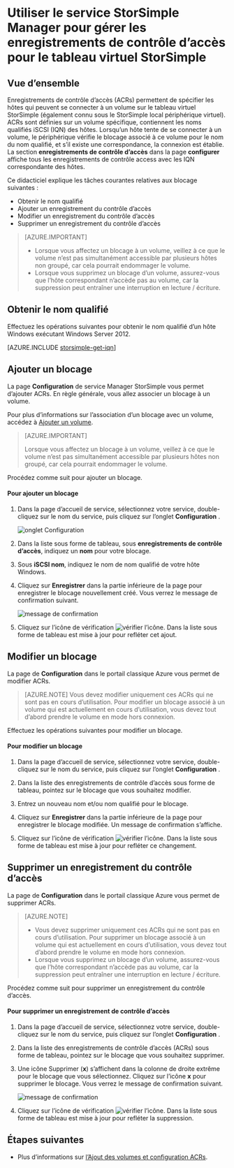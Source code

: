 <properties 
   pageTitle="Gérer les enregistrements de contrôle d’accès pour le tableau virtuel StorSimple | Microsoft Azure"
   description="Décrit comment gérer les enregistrements de contrôle d’accès (ACRs) pour déterminer quels hôtes peuvent se connecter à un volume sur le tableau virtuel StorSimple."
   services="storsimple"
   documentationCenter=""
   authors="alkohli"
   manager="carmonm"
   editor="" />
<tags 
   ms.service="storsimple"
   ms.devlang="na"
   ms.topic="article"
   ms.tgt_pltfrm="na"
   ms.workload="na"
   ms.date="05/03/2016"
   ms.author="alkohli" />

# <a name="use-the-storsimple-manager-service-to-manage-access-control-records-for-the-storsimple-virtual-array"></a>Utiliser le service StorSimple Manager pour gérer les enregistrements de contrôle d’accès pour le tableau virtuel StorSimple 

## <a name="overview"></a>Vue d’ensemble

Enregistrements de contrôle d’accès (ACRs) permettent de spécifier les hôtes qui peuvent se connecter à un volume sur le tableau virtuel StorSimple (également connu sous le StorSimple local périphérique virtuel). ACRs sont définies sur un volume spécifique, contiennent les noms qualifiés iSCSI (IQN) des hôtes. Lorsqu’un hôte tente de se connecter à un volume, le périphérique vérifie le blocage associé à ce volume pour le nom du nom qualifié, et s’il existe une correspondance, la connexion est établie. La section **enregistrements de contrôle d’accès** dans la page **configurer** affiche tous les enregistrements de contrôle access avec les IQN correspondante des hôtes.

Ce didacticiel explique les tâches courantes relatives aux blocage suivantes :

- Obtenir le nom qualifié
- Ajouter un enregistrement du contrôle d’accès 
- Modifier un enregistrement du contrôle d’accès 
- Supprimer un enregistrement du contrôle d’accès 

> [AZURE.IMPORTANT] 
> 
> - Lorsque vous affectez un blocage à un volume, veillez à ce que le volume n’est pas simultanément accessible par plusieurs hôtes non groupé, car cela pourrait endommager le volume. 
> - Lorsque vous supprimez un blocage d’un volume, assurez-vous que l’hôte correspondant n’accède pas au volume, car la suppression peut entraîner une interruption en lecture / écriture.

## <a name="get-the-iqn"></a>Obtenir le nom qualifié

Effectuez les opérations suivantes pour obtenir le nom qualifié d’un hôte Windows exécutant Windows Server 2012.

[AZURE.INCLUDE [storsimple-get-iqn](../../includes/storsimple-get-iqn.md)]

## <a name="add-an-acr"></a>Ajouter un blocage

La page **Configuration** de service Manager StorSimple vous permet d’ajouter ACRs. En règle générale, vous allez associer un blocage à un volume.

Pour plus d’informations sur l’association d’un blocage avec un volume, accédez à [Ajouter un volume](storsimple-ova-deploy3-iscsi-setup.md#step-3-add-a-volume).

>[AZURE.IMPORTANT] 
> 
>Lorsque vous affectez un blocage à un volume, veillez à ce que le volume n’est pas simultanément accessible par plusieurs hôtes non groupé, car cela pourrait endommager le volume.
 
Procédez comme suit pour ajouter un blocage.

#### <a name="to-add-an-acr"></a>Pour ajouter un blocage

1. Dans la page d’accueil de service, sélectionnez votre service, double-cliquez sur le nom du service, puis cliquez sur l’onglet **Configuration** .

    ![onglet Configuration](./media/storsimple-ova-manage-acrs/acr1.png)

2. Dans la liste sous forme de tableau, sous **enregistrements de contrôle d’accès**, indiquez un **nom** pour votre blocage.

3. Sous **iSCSI nom**, indiquez le nom de nom qualifié de votre hôte Windows. 

4. Cliquez sur **Enregistrer** dans la partie inférieure de la page pour enregistrer le blocage nouvellement créé. Vous verrez le message de confirmation suivant.

    ![message de confirmation](./media/storsimple-ova-manage-acrs/acr2.png)

5. Cliquez sur l’icône de vérification ![vérifier l’icône](./media/storsimple-ova-manage-acrs/check-icon.png). Dans la liste sous forme de tableau est mise à jour pour refléter cet ajout.

## <a name="edit-an-acr"></a>Modifier un blocage

La page de **Configuration** dans le portail classique Azure vous permet de modifier ACRs. 

> [AZURE.NOTE] Vous devez modifier uniquement ces ACRs qui ne sont pas en cours d’utilisation. Pour modifier un blocage associé à un volume qui est actuellement en cours d’utilisation, vous devez tout d’abord prendre le volume en mode hors connexion.

Effectuez les opérations suivantes pour modifier un blocage.

#### <a name="to-edit-an-acr"></a>Pour modifier un blocage

1. Dans la page d’accueil de service, sélectionnez votre service, double-cliquez sur le nom du service, puis cliquez sur l’onglet **Configuration** .

2. Dans la liste des enregistrements de contrôle d’accès sous forme de tableau, pointez sur le blocage que vous souhaitez modifier.

3. Entrez un nouveau nom et/ou nom qualifié pour le blocage.

4. Cliquez sur **Enregistrer** dans la partie inférieure de la page pour enregistrer le blocage modifiée. Un message de confirmation s’affiche. 

5. Cliquez sur l’icône de vérification ![vérifier l’icône](./media/storsimple-ova-manage-acrs/check-icon.png). Dans la liste sous forme de tableau est mise à jour pour refléter ce changement.

## <a name="delete-an-access-control-record"></a>Supprimer un enregistrement du contrôle d’accès

La page de **Configuration** dans le portail classique Azure vous permet de supprimer ACRs. 

> [AZURE.NOTE] 
> 
> - Vous devez supprimer uniquement ces ACRs qui ne sont pas en cours d’utilisation. Pour supprimer un blocage associé à un volume qui est actuellement en cours d’utilisation, vous devez tout d’abord prendre le volume en mode hors connexion.
> - Lorsque vous supprimez un blocage d’un volume, assurez-vous que l’hôte correspondant n’accède pas au volume, car la suppression peut entraîner une interruption en lecture / écriture.

Procédez comme suit pour supprimer un enregistrement du contrôle d’accès.

#### <a name="to-delete-an-access-control-record"></a>Pour supprimer un enregistrement de contrôle d’accès

1. Dans la page d’accueil de service, sélectionnez votre service, double-cliquez sur le nom du service, puis cliquez sur l’onglet **Configuration** .

2. Dans la liste des enregistrements de contrôle d’accès (ACRs) sous forme de tableau, pointez sur le blocage que vous souhaitez supprimer.

3. Une icône Supprimer (**x**) s’affichent dans la colonne de droite extrême pour le blocage que vous sélectionnez. Cliquez sur l’icône **x** pour supprimer le blocage. Vous verrez le message de confirmation suivant.

    ![message de confirmation](./media/storsimple-ova-manage-acrs/acr3.png)

5. Cliquez sur l’icône de vérification ![vérifier l’icône](./media/storsimple-ova-manage-acrs/check-icon.png). Dans la liste sous forme de tableau est mise à jour pour refléter la suppression.

## <a name="next-steps"></a>Étapes suivantes

- Plus d’informations sur [l’Ajout des volumes et configuration ACRs](storsimple-ova-deploy3-iscsi-setup.md#step-3-add-a-volume).
